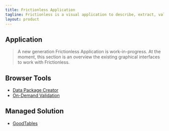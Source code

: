 ```yaml
---
title: Frictionless Application
tagline: Frictionless is a visual application to describe, extract, validate, and transform tabular data.
layout: product
---
```


## Application

> A new generation Frictionless Application is work-in-progress. At the moment, this section is an overview the existing graphical interfaces to work with Frictionless.

## Browser Tools

- [Data Package Creator](https://create.frictionlessdata.io/)
- [On-Demand Validation](https://try.goodtables.io/)

## Managed Solution
- [GoodTables](https://goodtables.io)
